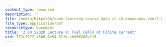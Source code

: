 ```yaml
---
content_type: resource
description: ''
file: /media/https%3A/open-learning-course-data-rc.s3.amazonaws.com/2-60j-fundamentals-of-advanced-energy-conversion-spring-2020/757c277245668e5481fbcb066880c1f5_MIT2_60s20_lec9.pdf
file_type: application/pdf
resourcetype: Document
title: '2.60 S2020 Lecture 9: Fuel Cells at Finite Current'
uid: 757c2772-4566-8e54-81fb-cb066880c1f5
---
```

